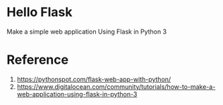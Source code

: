 # Hello Flask
Make a simple web application Using Flask in Python 3

# Reference
1. https://pythonspot.com/flask-web-app-with-python/
2. https://www.digitalocean.com/community/tutorials/how-to-make-a-web-application-using-flask-in-python-3
